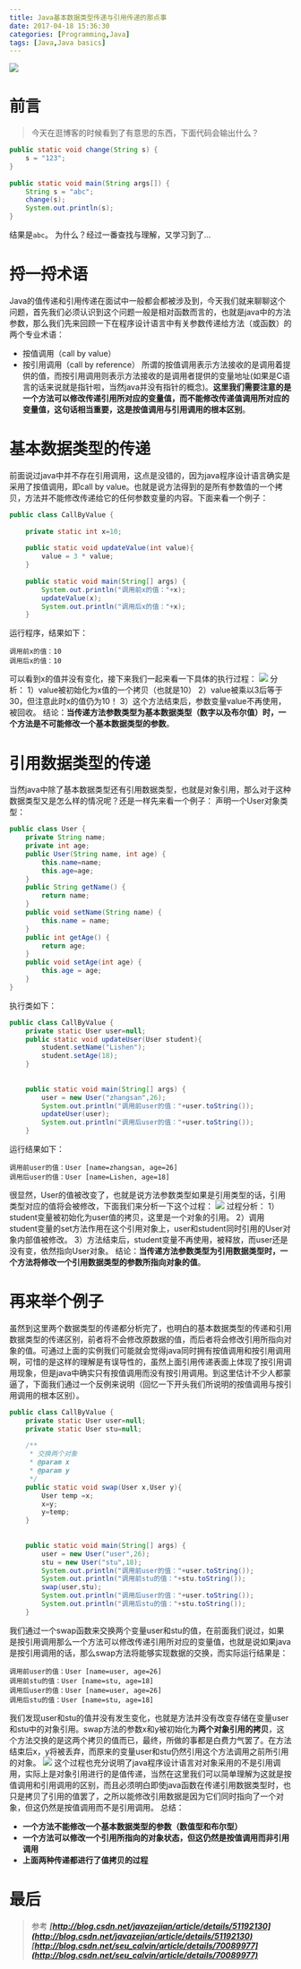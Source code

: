 ```yaml
---
title: Java基本数据类型传递与引用传递的那点事
date: 2017-04-18 15:36:30
categories: [Programming,Java]
tags: [Java,Java basics]
---
```

![](https://cdn.yangbingdong.com/img/java/201611161519205180.png)
# 前言
> 今天在逛博客的时候看到了有意思的东西，下面代码会输出什么？
```java
public static void change(String s) {     
    s = "123";    
}     
    
public static void main(String args[]) {     
    String s = "abc";     
    change(s);     
    System.out.println(s);  
} 
```
结果是`abc`。
为什么？经过一番查找与理解，又学习到了...
<!--more-->
# 捋一捋术语
Java的值传递和引用传递在面试中一般都会都被涉及到，今天我们就来聊聊这个问题，首先我们必须认识到这个问题一般是相对函数而言的，也就是java中的方法参数，那么我们先来回顾一下在程序设计语言中有关参数传递给方法（或函数）的两个专业术语：
* 按值调用（call by value）
* 按引用调用（call by reference）
  所谓的按值调用表示方法接收的是调用着提供的值，而按引用调用则表示方法接收的是调用者提供的变量地址(如果是C语言的话来说就是指针啦，当然java并没有指针的概念)。**这里我们需要注意的是一个方法可以修改传递引用所对应的变量值，而不能修改传递值调用所对应的变量值，这句话相当重要，这是按值调用与引用调用的根本区别**。

# 基本数据类型的传递
前面说过java中并不存在引用调用，这点是没错的，因为java程序设计语言确实是采用了按值调用，即call by value。也就是说方法得到的是所有参数值的一个拷贝，方法并不能修改传递给它的任何参数变量的内容。下面来看一个例子：
```java
public class CallByValue {  
      
    private static int x=10;  
      
    public static void updateValue(int value){  
        value = 3 * value;  
    }  
      
    public static void main(String[] args) {  
        System.out.println("调用前x的值："+x);  
        updateValue(x);  
        System.out.println("调用后x的值："+x);  
    }
```
运行程序，结果如下：
```
调用前x的值：10
调用后x的值：10
```
可以看到x的值并没有变化，接下来我们一起来看一下具体的执行过程：
![](https://cdn.yangbingdong.com/img/java-call-by-value/java-call-by-value01.png)
 分析：
1）value被初始化为x值的一个拷贝（也就是10）
2）value被乘以3后等于30，但注意此时x的值仍为10！
3）这个方法结束后，参数变量value不再使用，被回收。
结论：**当传递方法参数类型为基本数据类型（数字以及布尔值）时，一个方法是不可能修改一个基本数据类型的参数**。

# 引用数据类型的传递
当然java中除了基本数据类型还有引用数据类型，也就是对象引用，那么对于这种数据类型又是怎么样的情况呢？还是一样先来看一个例子：
声明一个User对象类型：
```java
public class User {  
    private String name;  
    private int age;  
    public User(String name, int age) {  
        this.name=name;  
        this.age=age;  
    }  
    public String getName() {  
        return name;  
    }  
    public void setName(String name) {  
        this.name = name;  
    }  
    public int getAge() {  
        return age;  
    }  
    public void setAge(int age) {  
        this.age = age;  
    }  
}
```
执行类如下：
```java
public class CallByValue {  
    private static User user=null;  
    public static void updateUser(User student){  
        student.setName("Lishen");  
        student.setAge(18);  
    }  
      
      
    public static void main(String[] args) {  
        user = new User("zhangsan",26);  
        System.out.println("调用前user的值："+user.toString());  
        updateUser(user);  
        System.out.println("调用后user的值："+user.toString());  
    }
```
运行结果如下：
```
调用前user的值：User [name=zhangsan, age=26]
调用后user的值：User [name=Lishen, age=18]	
```
很显然，User的值被改变了，也就是说方法参数类型如果是引用类型的话，引用类型对应的值将会被修改，下面我们来分析一下这个过程：
![](https://cdn.yangbingdong.com/img/java-call-by-value/java-call-by-value02.png)
 过程分析：
1）student变量被初始化为user值的拷贝，这里是一个对象的引用。
2）调用student变量的set方法作用在这个引用对象上，user和student同时引用的User对象内部值被修改。
3）方法结束后，student变量不再使用，被释放，而user还是没有变，依然指向User对象。
结论：**当传递方法参数类型为引用数据类型时，一个方法将修改一个引用数据类型的参数所指向对象的值**。

# 再来举个例子
虽然到这里两个数据类型的传递都分析完了，也明白的基本数据类型的传递和引用数据类型的传递区别，前者将不会修改原数据的值，而后者将会修改引用所指向对象的值。可通过上面的实例我们可能就会觉得java同时拥有按值调用和按引用调用啊，可惜的是这样的理解是有误导性的，虽然上面引用传递表面上体现了按引用调用现象，但是java中确实只有按值调用而没有按引用调用。到这里估计不少人都蒙逼了，下面我们通过一个反例来说明（回忆一下开头我们所说明的按值调用与按引用调用的根本区别）。
```java
public class CallByValue {  
    private static User user=null;  
    private static User stu=null;  
      
    /** 
     * 交换两个对象 
     * @param x 
     * @param y 
     */  
    public static void swap(User x,User y){  
        User temp =x;  
        x=y;  
        y=temp;  
    }  
      
      
    public static void main(String[] args) {  
        user = new User("user",26);  
        stu = new User("stu",18);  
        System.out.println("调用前user的值："+user.toString());  
        System.out.println("调用前stu的值："+stu.toString());  
        swap(user,stu);  
        System.out.println("调用后user的值："+user.toString());  
        System.out.println("调用后stu的值："+stu.toString());  
    }
```
我们通过一个swap函数来交换两个变量user和stu的值，在前面我们说过，如果是按引用调用那么一个方法可以修改传递引用所对应的变量值，也就是说如果java是按引用调用的话，那么swap方法将能够实现数据的交换，而实际运行结果是：
```
调用前user的值：User [name=user, age=26]
调用前stu的值：User [name=stu, age=18]
调用后user的值：User [name=user, age=26]
调用后stu的值：User [name=stu, age=18]
```
我们发现user和stu的值并没有发生变化，也就是方法并没有改变存储在变量user和stu中的对象引用。swap方法的参数x和y被初始化为**两个对象引用的拷贝**，这个方法交换的是这两个拷贝的值而已，最终，所做的事都是白费力气罢了。在方法结束后x，y将被丢弃，而原来的变量user和stu仍然引用这个方法调用之前所引用的对象。
![](https://cdn.yangbingdong.com/img/java-call-by-value/java-call-by-value03.png)
这个过程也充分说明了java程序设计语言对对象采用的不是引用调用，实际上是对象引用进行的是值传递，当然在这里我们可以简单理解为这就是按值调用和引用调用的区别，而且必须明白即使java函数在传递引用数据类型时，也只是拷贝了引用的值罢了，之所以能修改引用数据是因为它们同时指向了一个对象，但这仍然是按值调用而不是引用调用。
总结：
- **一个方法不能修改一个基本数据类型的参数（数值型和布尔型）**
- **一个方法可以修改一个引用所指向的对象状态，但这仍然是按值调用而非引用调用**
- **上面两种传递都进行了值拷贝的过程**

# 最后
> 参考
> ***[http://blog.csdn.net/javazejian/article/details/51192130](http://blog.csdn.net/javazejian/article/details/51192130)***
> ***[http://blog.csdn.net/seu_calvin/article/details/70089977](http://blog.csdn.net/seu_calvin/article/details/70089977)***





















